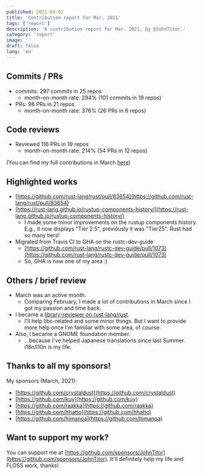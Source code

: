 ```yaml
---
published: 2021-04-02
title: 'Contribution report for Mar. 2021'
tags: ['report']
description: 'A contribution report for Mar. 2021, by @JohnTitor.'
category: 'report'
image: ''
draft: false
lang: 'en'
---
```


## Commits / PRs

- commits: 297 commits in 25 repos
  - month-on-month rate: 294% (101 commits in 19 repos)
- PRs: 98 PRs in 21 repos
  - month-on-month rate: 376% (26 PRs in 6 repos)

## Code reviews

- Reviewed 116 PRs in 19 repos
  - month-on-month rate: 214% (54 PRs in 12 repos)

(You can find my full contributions in March [here](https://github.com/JohnTitor?tab=overview&from=2021-03-01&to=2021-03-31))

## Highlighted works

- [https://github.com/rust-lang/rust/pull/83654](https://github.com/rust-lang/rust/pull/83654)
- [https://rust-lang.github.io/rustup-components-history/](https://rust-lang.github.io/rustup-components-history/)
  - I made some minor improvements on the rustup components history.
    E.g., it now displays "Tier 2.5", previously it was "Tier25".
    Rust had so many tiers!
- Migrated from Travis CI to GHA on the rustc-dev-guide
  - [https://github.com/rust-lang/rustc-dev-guide/pull/1073](https://github.com/rust-lang/rustc-dev-guide/pull/1073)
  - So, GHA is now one of my area :)

## Others / brief review

- March was an active month.
  - Comparing February, I made a lot of contributions in March since I got my passion and time back.
- I became a [library-reviewer on rust-lang/rust](https://www.rust-lang.org/governance/teams/library).
  - I'll help libc-related and some minor things.
    But I want to provide more help once I'm familiar with some area, of course.
- Also, I became a GNOME foundation member.
  - ...because I've helped Japanese translations since last Summer. i18n/l10n is my life.

## Thanks to all my sponsors!

My sponsors (March, 2021):

- [https://github.com/crystaldust](https://github.com/crystaldust)
- [https://github.com/kuy](https://github.com/kuy)
- [https://github.com/raakka](https://github.com/raakka)
- [https://github.com/hhatto](https://github.com/hhatto)
- [https://github.com/himanoa](https://github.com/himanoa)

## Want to support my work?

You can support me at [https://github.com/sponsors/JohnTitor](https://github.com/sponsors/JohnTitor).
It'll definitely help my life and FLOSS work, thanks!
